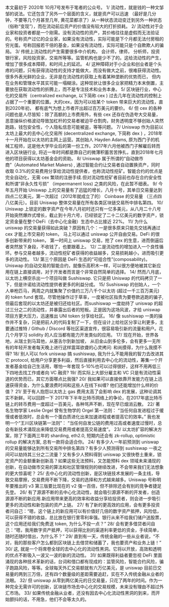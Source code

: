 本文最初于 2020年 10月7号发布于笔者的公众号。
1/ 流动性，就是钱的一种文邹邹的说法。它还包含了另外一个层面的含义，就是资产可以迅速 （最好是几分钟，不要等几个月甚至几年, 黄花菜都凉了）从一种状态流动变迁到另外一种状态（俗称“变现”），而在流动前后资产的价值没有较大的打折损耗。
2/ 流动性对于企业家和投资者都是一个刚需。没有流动性的资产，其价格往往是虚假而无法验证的。号称资产过亿的企业家，如果没有流动性，实际可能是下个月都无法付房租的穷光蛋。号称回报若干倍的基金，如果没有流动性，实际可能只是个自欺欺人的骗局。
3/ 传统上流动性的产生需要很多中介机构， 会计师，律师， 分析师，投资银行家，风险投资家，交易所等等。监管机构也是少不了的。这给流动性的产生，增加了很多成本障碍，和时间上的延迟。
4/ 这种障碍对于小企业和创业者是个头疼的问题，只有获得流动性的支持才能做大，而没有做大之前，很难获得流动性。很多外表光鲜的企业，无非是在流动性的获取上有着某种垄断的优势而已， 但内在业务和管理水平其实可能一塌糊涂。这种现状让很多企业家把精力本末倒置，主要放在获取流动性的折腾上，而不是专注技术和业务本身。
5/ 区块链行业，中心化的交易所（centralized exchange, 以下简称 cex ) 过去几年在流动性的控制上占据了一个重要的位置。大的cex，因为可以给某个 token 带来巨大的流动性，直到2020年初， 都有底气为想上市者开出超过百万美元的要价。
6/ 但 cex 的各种问题也是人尽皆知：除了高额的上市费用外，有些 cex 还存在伪造夸大交易量，恶意操纵价格波动导致加杠杆的交易者被迫平仓割肉，财务透明度不够创始人突然跑路，钱包安全性，个人隐私信息可能被盗，等等问题。
7/ Uniswap 作为目前以太坊上最大的去中心化交易所 (decentralized exchange, 下简称 dex ) ，2018年十一月开始在以太坊的主网上运营。其创始人 Hayden Adams, 原为西门子的机械工程师，这是他大学毕业后的第一份工作。2017年六月他被西门子解雇后转而进入区块链行业, 将近一年时间都是靠自己的微薄积蓄苦苦挣扎，直到2018年七月他的项目获得以太坊基金会的资助。
8/ Uniswap 属于所谓的“自动做市商”（Automated Market Makers) , 通过智能合约让交易者自动置换资产，同时收取 0.3%的交易费用分享给流动性提供者，也称流动性挖矿。智能合约的优点是完全自动化，无需 cex 繁琐的注册手续.但对流动性挖矿者目前也存在合约安全性和所谓“非永久性亏损” （impermanent loss) 之类的风险，在此暂不细表。
9/ 今年五月开始 Uniswap 上的交易量有了迅猛的增长，八月十号，其单日交易量达到四点二亿美元，第一次超过（2012年就成立了的） Coinbase 的交易量 （三点四八亿美元）。目前 Uniswap 整体交易量在所有各类区块链交易所中排名第四。
10/ Uniswap 上锁定的数字资产在今年八月初时还只有一亿多美元，从八月二十八号开始突然爆炸式增长，截止到十月六号，已经锁定了二十二亿美元的数字资产，锁定资金量在整个DeFi（去中心化金融）生态中占比接近 22%。
11/ 为什么 uniswap 的交易量获得如此突破？原因有几个：一是很多原来只能先交钱再通过 cex 才能上市交易的 token， 马上可以通过 uniswap 公开自由交易。DeFi 的很多创新带来的 token， 第一时间上 uniswap 交易，抢了 cex 的生意，进而倒逼后者突然放下身段，不收钱了，也要跟着上。
12/ 二是流动性的增加进入一个良性循环。参与交易者越多，流动性挖矿者获得的收益越多，交易损耗越小，进而吸引更多的流动性。
13/ 第三个原因是 DeFi 生态的“可组合性”(composability)。Uniswap 的自动交易的智能合约，就像乐高积木一样，可以很方便地被其它新应用在链上直接调用，对于开发者而言是个非常自然简单的选择。
14/ 然而八月底，以太坊上横空杀出一个项目叫做 Sushiswap. 它只是把 Uniswap 的代码拷贝了一下，但是许诺给流动性提供者更多的利益分成。
15/ Sushiswap 的创始人，一个人单枪匹马，两周之内就集聚了价值约三万八千个以太坊 (超过一千三百万美元)的 token fund 套现。尽管他操作过于草率，一度被社区指责为要卷款逃跑的骗子, 但最后套现的以太坊还是被归还给社区。而sushiswap 一度劫持了 uniswap 的超过三分之二的流动性，并暴露出后者的短板。正是因为这场风波，才给 uniswap 项目方更大压力，迅速推出 UNI token 分享给社区。
16/ 像 sushiswap 一类的操作并不复杂，只是把前人的代码复制了一下，但在设计上给社区分享让利更多，主要通过推特 / Github / Discord 等社区渠道宣传，很容易吸引新的流量和用户。花几个月学习 solidity 的人应当都有能力开发类似的应用。
17/ 现在开始，世界各地，从瑞士到马耳他，从塞舌尔到新加坡， 从旧金山到多伦多，会有更多一无所有的年轻开发者每天晚上进行这样震耳欲聋的心灵拷问:
和尚摸得，为什么我摸不得?
18/ 别人可以 fork uniswap 搞 sushiswap, 我为什么不能用我的智力去改进其它 protocol, 给用户分享更多利益，然后直接利用去中心化的流动性，筹集一个开发者基金给自己生活用，哪怕一年套现 5-10%也可以过得很好，这样不用再低三下四地去找工作或者向 VC 融资?
19/ 而实际上大部分雇主和 VC 只是有流动性渠道的优势而已，其它方面哪点比我强?
20/ 我如果可以直接依靠开发能力在链上迅速获得资金，为什么要浪费时间和这些人在线下纠缠? 他们还能增加什么样的价值？
21/ 至于有人抱怨以太坊上 gas 费用太高了会影响 dex 的发展，这种论调其实不新鲜。可以回顾一下 2017年下半年比特币网络上的争论，在2017年底比特币链上的转币费用一度超过一百美元，各种骂声不断，现在早已烟消云散。
22/ 著名生物学家 Leslie Orgel 曾有生物学的 Orgel 第一法则：
“当任何自发进程过于缓慢或者低效时，总会有一个蛋白质进化出来加速进程或者提高它的效率。”
我也发明一个“王川区块链第一法则”：
“当任何自发公链的费用过高或者速度过慢时，总会有新技术涌现出来降低交易费用或者提高交易速度”。
23/ 以太坊扩容的解决方案，除了下面两三年的 sharding, eth2.0, 短期内还会有 zk-rollup, optimistic rollup 的解决方案, 总有一款将会适合你。
24/ 有多少人一年前预测到 uniswap 的交易量能够达到所有交易所中排名第四？有多少人预测得到 sushiswap 一夜之间可以劫持其三分之二流量？又有多少人预料得到 uniswap 又很快卷土重来，锁定资产的金额重新创新高？如果这些无法预料，又怎能预料 dex 领域未来涌现的创新，在自动做市交易的算法和社区管理规则的继续改进，不会带来我们无法想象的更大惊喜呢？
25/ 去中心化的流动性创新，是区块链技术发展的一条主线，导致交易摩擦，交易费用不断下降，交易的选择和方式越来越多。Uniswap 号称明年要推出的 v3 第三版要比现在的 v2 强一百倍，但不排除还会有别的竞争者捷足先登。
26/ 有了源源不断的去中心化流动性，就会吸引源源不断的开发者，创造源源不断的新应用.新应用带来更高的效率和收益分享给投资者，则会进一步吸引更多的流动性和新包装的资产上链。
27/ 有了新的更高效的应用，会有更多投资者问自己：“嗯，这个链上的新应用可以有价值好几倍的数字资产抵押，风险低，可以获得不错的收益，总比放在银行里零利率强。银行从来不给我们储户送股票，这个应用还给我们免费送 token, 为什么不投一点？”
28/ 会有更多借贷者问自己：“嗯，我用数字资产抵押，可以获得比别的渠道利率更低的资金，手续简单，随时还随时借出，为什么不？”
29/ 直到有一天，传统金融的一些从业者说，“不对，我的那些客户怎么都到区块链上去借贷和储蓄了，我也要资产和业务上链！”
30/ 这, 就是一个将席卷全球的去中心化的流动性黑洞。它将以开放，高效和透明的优点不断吸入一波又一波的新的流动性。
31/ 如果既得利益者要忽视 DeFi 里面涌现的各种技术革新的话，台词和借口都有现成的：监管风险，智能合约风险，骗子跑路风险，等等。全球每天外汇交易额就有六万亿美元，是 uniswap 目前日交易量的两到三万倍，还有四个数量级的差距需要追赶，实在不入传统金融从业者的法眼。
32/ 但 uniswap 从零到两亿美元的日交易量，只花了两年的时间。作为一种完全无需许可的创新，区块链市场去中心化的交易规模，未来没有理由不超过外汇市场。
33/ 如果传统金融从业者，还没有因去中心化流动性黑洞的到来，而开始颤抖的话，不用急，他们不会等太久的。
